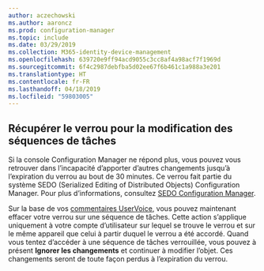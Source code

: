```yaml
---
author: aczechowski
ms.author: aaroncz
ms.prod: configuration-manager
ms.topic: include
ms.date: 03/29/2019
ms.collection: M365-identity-device-management
ms.openlocfilehash: 639720e9ff94acd9055c3cc8af4a98acf7f1969d
ms.sourcegitcommit: 6f4c2987debfba5d02ee67f6b461c1a988a3e201
ms.translationtype: HT
ms.contentlocale: fr-FR
ms.lasthandoff: 04/18/2019
ms.locfileid: "59803005"
---
```

## <a name="bkmk_sedo"></a> Récupérer le verrou pour la modification des séquences de tâches
<!--3699337-->

Si la console Configuration Manager ne répond plus, vous pouvez vous retrouver dans l’incapacité d’apporter d’autres changements jusqu’à l’expiration du verrou au bout de 30 minutes. Ce verrou fait partie du système SEDO (Serialized Editing of Distributed Objects) Configuration Manager. Pour plus d’informations, consultez [SEDO Configuration Manager](/sccm/develop/core/understand/sedo).

Sur la base de vos [commentaires UserVoice](https://configurationmanager.uservoice.com/forums/300492-ideas/suggestions/15825373-when-a-console-crashes-and-you-are-editing-a-task), vous pouvez maintenant effacer votre verrou sur une séquence de tâches. Cette action s’applique uniquement à votre compte d’utilisateur sur lequel se trouve le verrou et sur le même appareil que celui à partir duquel le verrou a été accordé. Quand vous tentez d’accéder à une séquence de tâches verrouillée, vous pouvez à présent **Ignorer les changements** et continuer à modifier l’objet. Ces changements seront de toute façon perdus à l’expiration du verrou.


